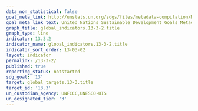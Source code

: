 ```yaml
---
data_non_statistical: false
goal_meta_link: http://unstats.un.org/sdgs/files/metadata-compilation/Metadata-Goal-13.pdf
goal_meta_link_text: United Nations Sustainable Development Goals Metadata (pdf 759kB)
graph_title: global_indicators.13-3-2.title
graph_type: line
indicator: 13.3.2
indicator_name: global_indicators.13-3-2.title
indicator_sort_order: 13-03-02
layout: indicator
permalink: /13-3-2/
published: true
reporting_status: notstarted
sdg_goal: '13'
target: global_targets.13-3.title
target_id: '13.3'
un_custodian_agency: UNFCCC,UNESCO-UIS
un_designated_tier: '3'
---
```

